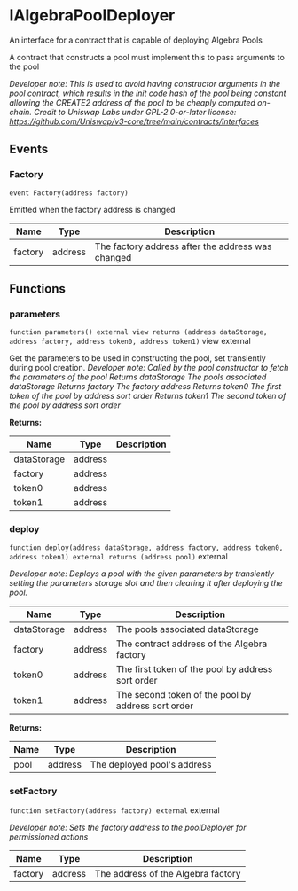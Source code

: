 

# IAlgebraPoolDeployer


An interface for a contract that is capable of deploying Algebra Pools

A contract that constructs a pool must implement this to pass arguments to the pool

*Developer note: This is used to avoid having constructor arguments in the pool contract, which results in the init code hash
of the pool being constant allowing the CREATE2 address of the pool to be cheaply computed on-chain.
Credit to Uniswap Labs under GPL-2.0-or-later license:
https://github.com/Uniswap/v3-core/tree/main/contracts/interfaces*


## Events
### Factory


`event Factory(address factory)`  

Emitted when the factory address is changed



| Name | Type | Description |
| ---- | ---- | ----------- |
| factory | address | The factory address after the address was changed |




## Functions
### parameters


`function parameters() external view returns (address dataStorage, address factory, address token0, address token1)` view external

Get the parameters to be used in constructing the pool, set transiently during pool creation.
*Developer note: Called by the pool constructor to fetch the parameters of the pool
Returns dataStorage The pools associated dataStorage
Returns factory The factory address
Returns token0 The first token of the pool by address sort order
Returns token1 The second token of the pool by address sort order*




**Returns:**

| Name | Type | Description |
| ---- | ---- | ----------- |
| dataStorage | address |  |
| factory | address |  |
| token0 | address |  |
| token1 | address |  |

### deploy


`function deploy(address dataStorage, address factory, address token0, address token1) external returns (address pool)`  external


*Developer note: Deploys a pool with the given parameters by transiently setting the parameters storage slot and then
clearing it after deploying the pool.*



| Name | Type | Description |
| ---- | ---- | ----------- |
| dataStorage | address | The pools associated dataStorage |
| factory | address | The contract address of the Algebra factory |
| token0 | address | The first token of the pool by address sort order |
| token1 | address | The second token of the pool by address sort order |

**Returns:**

| Name | Type | Description |
| ---- | ---- | ----------- |
| pool | address | The deployed pool&#x27;s address |

### setFactory


`function setFactory(address factory) external`  external


*Developer note: Sets the factory address to the poolDeployer for permissioned actions*



| Name | Type | Description |
| ---- | ---- | ----------- |
| factory | address | The address of the Algebra factory |





